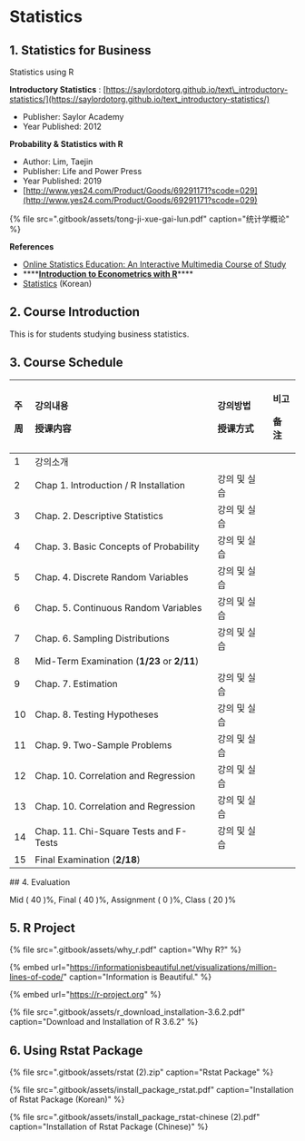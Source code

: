 # Statistics

## 1. Statistics for Business

Statistics using R

**Introductory Statistics** : [https://saylordotorg.github.io/text\_introductory-statistics/](https://saylordotorg.github.io/text_introductory-statistics/)

* Publisher: Saylor Academy
* Year Published: 2012

**Probability & Statistics with R**

* Author: Lim, Taejin
* Publisher: Life and Power Press
* Year Published: 2019
* [http://www.yes24.com/Product/Goods/69291171?scode=029](http://www.yes24.com/Product/Goods/69291171?scode=029)

{% file src=".gitbook/assets/tong-ji-xue-gai-lun.pdf" caption="统计学概论" %}

**References**

* [Online Statistics Education: An Interactive Multimedia Course of Study](http://onlinestatbook.com/2/index.html)
* \*\*\*\*[**Introduction to Econometrics with R**](https://www.econometrics-with-r.org/)\*\*\*\*
* [Statistics](https://m.blog.naver.com/PostList.nhn?blogId=mykepzzang&categoryNo=38&currentPage=10) \(Korean\)

## 2. Course Introduction

This is for students studying business statistics.

## 3. Course Schedule

<table>
  <thead>
    <tr>
      <th style="text-align:left">
        <p>&#xC8FC;</p>
        <p>&#x5468;</p>
      </th>
      <th style="text-align:left">
        <p>&#xAC15;&#xC758;&#xB0B4;&#xC6A9;</p>
        <p>&#x6388;&#x8BFE;&#x5185;&#x5BB9;</p>
      </th>
      <th style="text-align:left">
        <p>&#xAC15;&#xC758;&#xBC29;&#xBC95;</p>
        <p>&#x6388;&#x8BFE;&#x65B9;&#x5F0F;</p>
      </th>
      <th style="text-align:left">
        <p>&#xBE44;&#xACE0;</p>
        <p>&#x5907;&#x6CE8;</p>
      </th>
    </tr>
  </thead>
  <tbody>
    <tr>
      <td style="text-align:left">1</td>
      <td style="text-align:left">&#xAC15;&#xC758;&#xC18C;&#xAC1C;</td>
      <td style="text-align:left"></td>
      <td style="text-align:left"></td>
    </tr>
    <tr>
      <td style="text-align:left">2</td>
      <td style="text-align:left">Chap 1. Introduction / R Installation</td>
      <td style="text-align:left">&#xAC15;&#xC758; &#xBC0F; &#xC2E4;&#xC2B5;</td>
      <td style="text-align:left"></td>
    </tr>
    <tr>
      <td style="text-align:left">3</td>
      <td style="text-align:left">Chap. 2. Descriptive Statistics</td>
      <td style="text-align:left">&#xAC15;&#xC758; &#xBC0F; &#xC2E4;&#xC2B5;</td>
      <td style="text-align:left"></td>
    </tr>
    <tr>
      <td style="text-align:left">4</td>
      <td style="text-align:left">Chap. 3. Basic Concepts of Probability</td>
      <td style="text-align:left">&#xAC15;&#xC758; &#xBC0F; &#xC2E4;&#xC2B5;</td>
      <td style="text-align:left"></td>
    </tr>
    <tr>
      <td style="text-align:left">5</td>
      <td style="text-align:left">Chap. 4. Discrete Random Variables</td>
      <td style="text-align:left">&#xAC15;&#xC758; &#xBC0F; &#xC2E4;&#xC2B5;</td>
      <td style="text-align:left"></td>
    </tr>
    <tr>
      <td style="text-align:left">6</td>
      <td style="text-align:left">Chap. 5. Continuous Random Variables</td>
      <td style="text-align:left">&#xAC15;&#xC758; &#xBC0F; &#xC2E4;&#xC2B5;</td>
      <td style="text-align:left"></td>
    </tr>
    <tr>
      <td style="text-align:left">7</td>
      <td style="text-align:left">Chap. 6. Sampling Distributions</td>
      <td style="text-align:left">&#xAC15;&#xC758; &#xBC0F; &#xC2E4;&#xC2B5;</td>
      <td style="text-align:left"></td>
    </tr>
    <tr>
      <td style="text-align:left">8</td>
      <td style="text-align:left">Mid-Term Examination (<b>1/23</b> or <b>2/11</b>)</td>
      <td style="text-align:left"></td>
      <td style="text-align:left"></td>
    </tr>
    <tr>
      <td style="text-align:left">9</td>
      <td style="text-align:left">Chap. 7. Estimation</td>
      <td style="text-align:left">&#xAC15;&#xC758; &#xBC0F; &#xC2E4;&#xC2B5;</td>
      <td style="text-align:left"></td>
    </tr>
    <tr>
      <td style="text-align:left">10</td>
      <td style="text-align:left">Chap. 8. Testing Hypotheses</td>
      <td style="text-align:left">&#xAC15;&#xC758; &#xBC0F; &#xC2E4;&#xC2B5;</td>
      <td style="text-align:left"></td>
    </tr>
    <tr>
      <td style="text-align:left">11</td>
      <td style="text-align:left">Chap. 9. Two-Sample Problems</td>
      <td style="text-align:left">&#xAC15;&#xC758; &#xBC0F; &#xC2E4;&#xC2B5;</td>
      <td style="text-align:left"></td>
    </tr>
    <tr>
      <td style="text-align:left">12</td>
      <td style="text-align:left">Chap. 10. Correlation and Regression</td>
      <td style="text-align:left">&#xAC15;&#xC758; &#xBC0F; &#xC2E4;&#xC2B5;</td>
      <td style="text-align:left"></td>
    </tr>
    <tr>
      <td style="text-align:left">13</td>
      <td style="text-align:left">Chap. 10. Correlation and Regression</td>
      <td style="text-align:left">&#xAC15;&#xC758; &#xBC0F; &#xC2E4;&#xC2B5;</td>
      <td style="text-align:left"></td>
    </tr>
    <tr>
      <td style="text-align:left">14</td>
      <td style="text-align:left">Chap. 11. Chi-Square Tests and F-Tests</td>
      <td style="text-align:left">&#xAC15;&#xC758; &#xBC0F; &#xC2E4;&#xC2B5;</td>
      <td style="text-align:left"></td>
    </tr>
    <tr>
      <td style="text-align:left">15</td>
      <td style="text-align:left">Final Examination (<b>2/18</b>)</td>
      <td style="text-align:left"></td>
      <td style="text-align:left"></td>
    </tr>
  </tbody>
</table>## 4. Evaluation

Mid \( 40  \)%, Final \( 40  \)%, Assignment \(  0 \)%, Class \( 20 \)%



## 5. R Project

{% file src=".gitbook/assets/why\_r.pdf" caption="Why R?" %}

{% embed url="https://informationisbeautiful.net/visualizations/million-lines-of-code/" caption="Information is Beautiful." %}

{% embed url="https://r-project.org" %}

{% file src=".gitbook/assets/r\_download\_installation-3.6.2.pdf" caption="Download and Installation of R 3.6.2" %}

## 6. Using Rstat Package

{% file src=".gitbook/assets/rstat \(2\).zip" caption="Rstat Package" %}

{% file src=".gitbook/assets/install\_package\_rstat.pdf" caption="Installation of Rstat Package \(Korean\)" %}

{% file src=".gitbook/assets/install\_package\_rstat-chinese \(2\).pdf" caption="Installation of Rstat Package \(Chinese\)" %}



